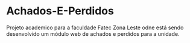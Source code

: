 # Achados-E-Perdidos
Projeto academico para a faculdade Fatec Zona Leste odne está sendo desenvolvido um módulo web de achados e perdidos para a unidade.
